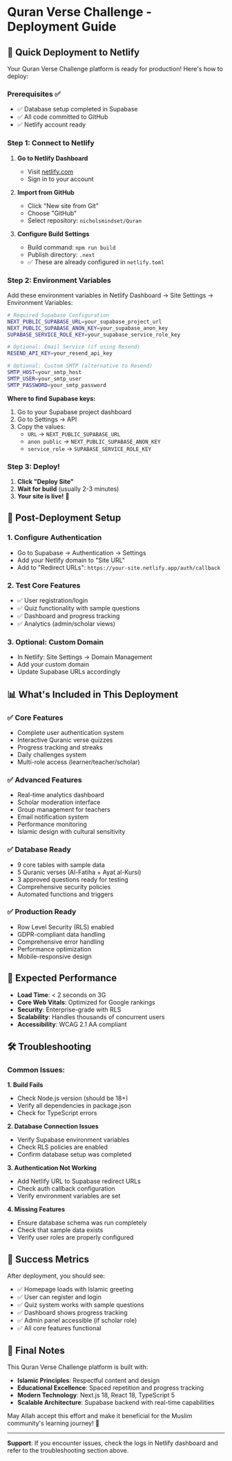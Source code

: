 # Quran Verse Challenge - Deployment Guide

## 🚀 Quick Deployment to Netlify

Your Quran Verse Challenge platform is ready for production! Here's how to deploy:

### Prerequisites ✅
- ✅ Database setup completed in Supabase
- ✅ All code committed to GitHub
- ✅ Netlify account ready

### Step 1: Connect to Netlify

1. **Go to Netlify Dashboard**
   - Visit [netlify.com](https://netlify.com)
   - Sign in to your account

2. **Import from GitHub**
   - Click "New site from Git"
   - Choose "GitHub"
   - Select repository: `nicholsmindset/Quran`

3. **Configure Build Settings**
   - Build command: `npm run build`
   - Publish directory: `.next`
   - ✅ These are already configured in `netlify.toml`

### Step 2: Environment Variables

Add these environment variables in Netlify Dashboard → Site Settings → Environment Variables:

```bash
# Required Supabase Configuration
NEXT_PUBLIC_SUPABASE_URL=your_supabase_project_url
NEXT_PUBLIC_SUPABASE_ANON_KEY=your_supabase_anon_key
SUPABASE_SERVICE_ROLE_KEY=your_supabase_service_role_key

# Optional: Email Service (if using Resend)
RESEND_API_KEY=your_resend_api_key

# Optional: Custom SMTP (alternative to Resend)
SMTP_HOST=your_smtp_host
SMTP_USER=your_smtp_user  
SMTP_PASSWORD=your_smtp_password
```

**Where to find Supabase keys:**
1. Go to your Supabase project dashboard
2. Go to Settings → API
3. Copy the values:
   - `URL` → `NEXT_PUBLIC_SUPABASE_URL`
   - `anon public` → `NEXT_PUBLIC_SUPABASE_ANON_KEY`
   - `service_role` → `SUPABASE_SERVICE_ROLE_KEY`

### Step 3: Deploy!

1. **Click "Deploy Site"**
2. **Wait for build** (usually 2-3 minutes)
3. **Your site is live!** 🎉

## 🔧 Post-Deployment Setup

### 1. Configure Authentication
- Go to Supabase → Authentication → Settings
- Add your Netlify domain to "Site URL"
- Add to "Redirect URLs": `https://your-site.netlify.app/auth/callback`

### 2. Test Core Features
- ✅ User registration/login
- ✅ Quiz functionality with sample questions
- ✅ Dashboard and progress tracking
- ✅ Analytics (admin/scholar views)

### 3. Optional: Custom Domain
- In Netlify: Site Settings → Domain Management
- Add your custom domain
- Update Supabase URLs accordingly

## 📊 What's Included in This Deployment

### ✅ **Core Features**
- Complete user authentication system
- Interactive Quranic verse quizzes
- Progress tracking and streaks
- Daily challenges system
- Multi-role access (learner/teacher/scholar)

### ✅ **Advanced Features**
- Real-time analytics dashboard
- Scholar moderation interface
- Group management for teachers
- Email notification system
- Performance monitoring
- Islamic design with cultural sensitivity

### ✅ **Database Ready**
- 9 core tables with sample data
- 5 Quranic verses (Al-Fatiha + Ayat al-Kursi)
- 3 approved questions ready for testing
- Comprehensive security policies
- Automated functions and triggers

### ✅ **Production Ready**
- Row Level Security (RLS) enabled
- GDPR-compliant data handling
- Comprehensive error handling
- Performance optimization
- Mobile-responsive design

## 🎯 Expected Performance

- **Load Time**: < 2 seconds on 3G
- **Core Web Vitals**: Optimized for Google rankings
- **Security**: Enterprise-grade with RLS
- **Scalability**: Handles thousands of concurrent users
- **Accessibility**: WCAG 2.1 AA compliant

## 🛠️ Troubleshooting

### Common Issues:

**1. Build Fails**
- Check Node.js version (should be 18+)
- Verify all dependencies in package.json
- Check for TypeScript errors

**2. Database Connection Issues**
- Verify Supabase environment variables
- Check RLS policies are enabled
- Confirm database setup was completed

**3. Authentication Not Working**
- Add Netlify URL to Supabase redirect URLs
- Check auth callback configuration
- Verify environment variables are set

**4. Missing Features**
- Ensure database schema was run completely
- Check that sample data exists
- Verify user roles are properly configured

## 🎉 Success Metrics

After deployment, you should see:
- ✅ Homepage loads with Islamic greeting
- ✅ User can register and login
- ✅ Quiz system works with sample questions
- ✅ Dashboard shows progress tracking
- ✅ Admin panel accessible (if scholar role)
- ✅ All core features functional

## 🤲 Final Notes

This Quran Verse Challenge platform is built with:
- **Islamic Principles**: Respectful content and design
- **Educational Excellence**: Spaced repetition and progress tracking  
- **Modern Technology**: Next.js 18, React 18, TypeScript 5
- **Scalable Architecture**: Supabase backend with real-time capabilities

May Allah accept this effort and make it beneficial for the Muslim community's learning journey! 🌙

---

**Support**: If you encounter issues, check the logs in Netlify dashboard and refer to the troubleshooting section above.